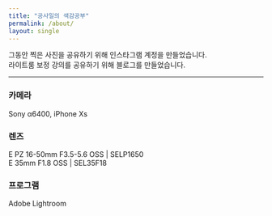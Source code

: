 ```yaml
---
title: "공사일의 색감공부"
permalink: /about/
layout: single
---
```

그동안 찍은 사진을 공유하기 위해 인스타그램 계정을 만들었습니다.<br>
라이트룸 보정 강의를 공유하기 위해 블로그를 만들었습니다.
* * *
### 카메라<br>
Sony α6400, iPhone Xs<br>
### 렌즈<br>
E PZ 16-50mm F3.5-5.6 OSS | SELP1650<br>
E 35mm F1.8 OSS | SEL35F18<br>
### 프로그램<br>
Adobe Lightroom<br>



